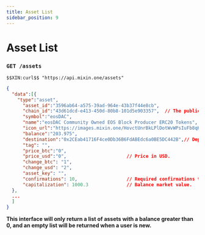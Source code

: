 ```yaml
---
title: Asset List
sidebar_position: 9
---
```


# Asset List

### `GET /assets` 

```
$$XIN:curl$$ "https://api.mixin.one/assets"
```

```json
{
  "data":[{
    "type":"asset",
      "asset_id":"3596ab64-a575-39ad-964e-43b37f44e8cb",
      "chain_id":"43d61dcd-e413-450d-80b8-101d5e903357",  // The public chain.
      "symbol":"eosDAC",
      "name":"eosDAC Community Owned EOS Block Producer ERC20 Tokens",
      "icon_url":"https://images.mixin.one/HovctUnrBkLPlDotWvWPsIuFb8qKrLddwF5-f2Fi9q9uO829YB2qGITgOd2YmTMKnGg_z9XrVYzEwFE_rD_REz9C=s128",
      "balance":"203.975",
      "destination":"0x2CEab41716F4ce0Db36B6FdABEdc6a0BE5DC442B",// Deposit address.
      "tag": "",                            
      "price_btc":"0",
      "price_usd":"0",                      // Price in USD.
      "change_btc": "1",
      "change_usd": "2",
      "asset_key": "",
      "confirmations": 10,                  // Required confirmations to complete a deposit.
      "capitalization": 1000.3              // Balance market value.
  },
  ...
  ]
}
```

**This interface will only return a list of assets with a balance greater than 0, and an empty list will be returned when a user is new.**